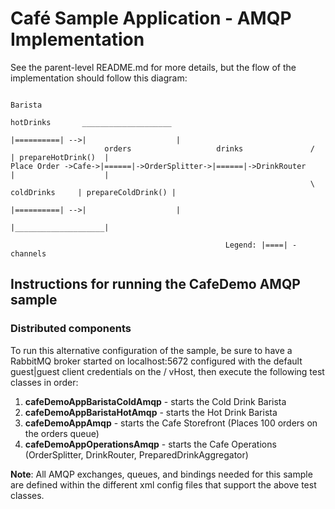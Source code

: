 Café Sample Application - AMQP Implementation
=============================================

See the parent-level README.md for more details, but the flow of the implementation should follow this diagram:


	                                                                                          Barista
	                                                                     hotDrinks       ____________________
	                                                                    |==========| -->|                    |
	                     orders                   drinks               /                | prepareHotDrink()  |
	Place Order ->Cafe->|======|->OrderSplitter->|======|->DrinkRouter                  |                    |
	                                                                   \ coldDrinks     | prepareColdDrink() |
	                                                                    |==========| -->|                    |
	                                                                                    |____________________|

	                                                Legend: |====| - channels


## Instructions for running the CafeDemo AMQP sample

### Distributed components
To run this alternative configuration of the sample, be sure to have a RabbitMQ broker started on localhost:5672 configured with the default guest|guest client credentials on the / vHost, then execute the following test classes in order:

   1. **cafeDemoAppBaristaColdAmqp** - starts the Cold Drink Barista
   2. **cafeDemoAppBaristaHotAmqp**  - starts the Hot Drink Barista
   3. **cafeDemoAppAmqp**            - starts the Cafe Storefront (Places 100 orders on the orders queue)
   4. **cafeDemoAppOperationsAmqp**  - starts the Cafe Operations (OrderSplitter, DrinkRouter, PreparedDrinkAggregator)

**Note**: All AMQP exchanges, queues, and bindings needed for this sample are defined within the different xml config files that support the above test classes.
